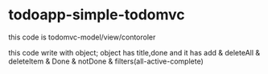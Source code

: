# todoapp-simple-todomvc

this code is todomvc-model/view/contoroler

this code write with object; object has title,done and it has add & deleteAll & deleteItem & Done & notDone & filters(all-active-complete)
